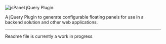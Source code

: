 ![jsPanel jQuery Plugin](https://github.com/Flyer53/jsPanel/demo/images/readme-header.jpg)

A jQuery Plugin to generate configurable floating panels for use in a backend solution and other web applications.

---

Readme file is currently a work in progress
